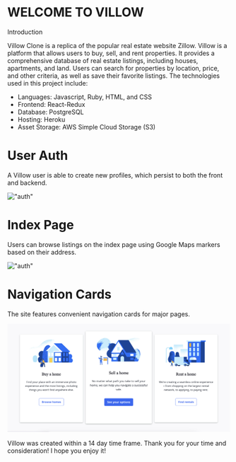 # WELCOME TO VILLOW

Introduction

Villow Clone is a replica of the popular real estate website Zillow. Villow is a platform that allows users to buy, sell, and rent properties. It provides a comprehensive database of real estate listings, including houses, apartments, and land. Users can search for properties by location, price, and other criteria, as well as save their favorite listings. The technologies used in this project include:


- Languages: Javascript, Ruby, HTML, and CSS
- Frontend: React-Redux
- Database: PostgreSQL
- Hosting: Heroku
- Asset Storage: AWS Simple Cloud Storage (S3)


# User Auth
A Villow user is able to create new profiles, which persist to both the front and backend.


!["auth"](./frontend/src/components/assets/auth.png)

# Index Page
Users can browse listings on the index page using Google Maps markers based on their address.

!["auth"](./frontend/src/components/assets/index.png)

# Navigation Cards
The site features convenient navigation cards for major pages.

!["navigation_card"](./frontend/src/components/assets/card.png)

Villow was created within a 14 day time frame. Thank you for your time and consideration! I hope you enjoy it!

